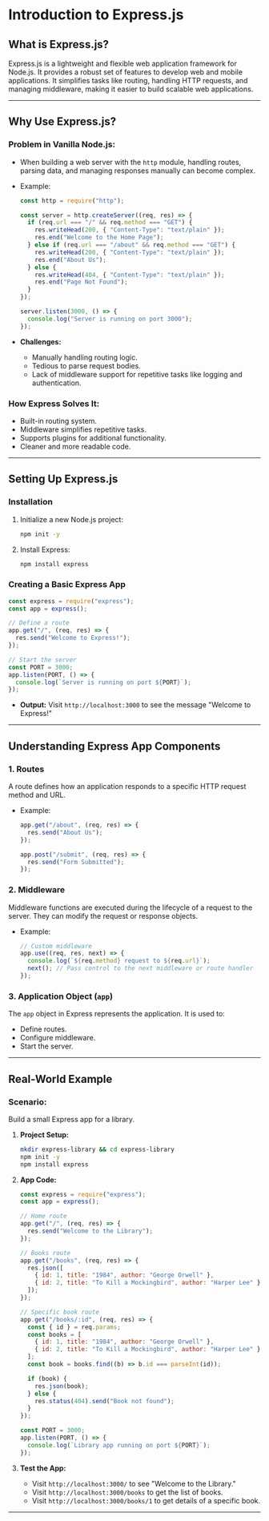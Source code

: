 # Introduction to Express.js

## **What is Express.js?**

Express.js is a lightweight and flexible web application framework for Node.js. It provides a robust set of features to develop web and mobile applications. It simplifies tasks like routing, handling HTTP requests, and managing middleware, making it easier to build scalable web applications.

---

## **Why Use Express.js?**

### **Problem in Vanilla Node.js:**

- When building a web server with the `http` module, handling routes, parsing data, and managing responses manually can become complex.
- Example:

  ```javascript
  const http = require("http");

  const server = http.createServer((req, res) => {
    if (req.url === "/" && req.method === "GET") {
      res.writeHead(200, { "Content-Type": "text/plain" });
      res.end("Welcome to the Home Page");
    } else if (req.url === "/about" && req.method === "GET") {
      res.writeHead(200, { "Content-Type": "text/plain" });
      res.end("About Us");
    } else {
      res.writeHead(404, { "Content-Type": "text/plain" });
      res.end("Page Not Found");
    }
  });

  server.listen(3000, () => {
    console.log("Server is running on port 3000");
  });
  ```

- **Challenges:**
  - Manually handling routing logic.
  - Tedious to parse request bodies.
  - Lack of middleware support for repetitive tasks like logging and authentication.

### **How Express Solves It:**

- Built-in routing system.
- Middleware simplifies repetitive tasks.
- Supports plugins for additional functionality.
- Cleaner and more readable code.

---

## **Setting Up Express.js**

### **Installation**

1. Initialize a new Node.js project:
   ```bash
   npm init -y
   ```
2. Install Express:
   ```bash
   npm install express
   ```

### **Creating a Basic Express App**

```javascript
const express = require("express");
const app = express();

// Define a route
app.get("/", (req, res) => {
  res.send("Welcome to Express!");
});

// Start the server
const PORT = 3000;
app.listen(PORT, () => {
  console.log(`Server is running on port ${PORT}`);
});
```

- **Output:** Visit `http://localhost:3000` to see the message "Welcome to Express!"

---

## **Understanding Express App Components**

### **1. Routes**

A route defines how an application responds to a specific HTTP request method and URL.

- Example:

  ```javascript
  app.get("/about", (req, res) => {
    res.send("About Us");
  });

  app.post("/submit", (req, res) => {
    res.send("Form Submitted");
  });
  ```

### **2. Middleware**

Middleware functions are executed during the lifecycle of a request to the server. They can modify the request or response objects.

- Example:
  ```javascript
  // Custom middleware
  app.use((req, res, next) => {
    console.log(`${req.method} request to ${req.url}`);
    next(); // Pass control to the next middleware or route handler
  });
  ```

### **3. Application Object (`app`)**

The `app` object in Express represents the application. It is used to:

- Define routes.
- Configure middleware.
- Start the server.

---

## **Real-World Example**

### **Scenario:**

Build a small Express app for a library.

1. **Project Setup:**

   ```bash
   mkdir express-library && cd express-library
   npm init -y
   npm install express
   ```

2. **App Code:**

   ```javascript
   const express = require("express");
   const app = express();

   // Home route
   app.get("/", (req, res) => {
     res.send("Welcome to the Library");
   });

   // Books route
   app.get("/books", (req, res) => {
     res.json([
       { id: 1, title: "1984", author: "George Orwell" },
       { id: 2, title: "To Kill a Mockingbird", author: "Harper Lee" },
     ]);
   });

   // Specific book route
   app.get("/books/:id", (req, res) => {
     const { id } = req.params;
     const books = [
       { id: 1, title: "1984", author: "George Orwell" },
       { id: 2, title: "To Kill a Mockingbird", author: "Harper Lee" },
     ];
     const book = books.find((b) => b.id === parseInt(id));

     if (book) {
       res.json(book);
     } else {
       res.status(404).send("Book not found");
     }
   });

   const PORT = 3000;
   app.listen(PORT, () => {
     console.log(`Library app running on port ${PORT}`);
   });
   ```

3. **Test the App:**
   - Visit `http://localhost:3000/` to see "Welcome to the Library."
   - Visit `http://localhost:3000/books` to get the list of books.
   - Visit `http://localhost:3000/books/1` to get details of a specific book.

---
